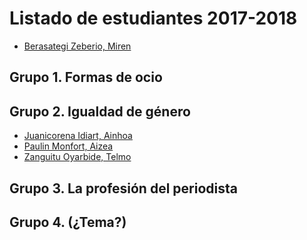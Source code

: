# Listado de estudiantes 2017-2018

<!-- formato con el que incluir tu nombre y link -->
- [Berasategi Zeberio, Miren](http://mberasategi.github.io)

## Grupo 1. Formas de ocio
<!-- aquí el listado de miembros del grupo 1 -->


## Grupo 2. Igualdad de género
<!-- aquí el listado de miembros del grupo 2 -->

- [Juanicorena Idiart, Ainhoa](http://ajuanicorena.github.io)
- [Paulin Monfort, Aizea](http://aizeapaulin.github.io)
- [Zanguitu Oyarbide, Telmo](http://telmoco.github.io)

## Grupo 3. La profesión del periodista
<!-- aquí el listado de miembros del grupo 3 -->


## Grupo 4. (¿Tema?)
<!-- aquí el listado de miembros del grupo 4 -->
